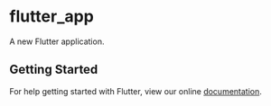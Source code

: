 # flutter_app

A new Flutter application.

## Getting Started

For help getting started with Flutter, view our online
[documentation](https://flutter.io/).

